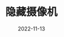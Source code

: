 ---
title: '隐藏摄像机'
date: '2022-11-13'
price: '60.00'
theaters: ['中国电影资料馆艺术影院']
seat: ['3-2']
remark: ['学术放映', '2005']
---